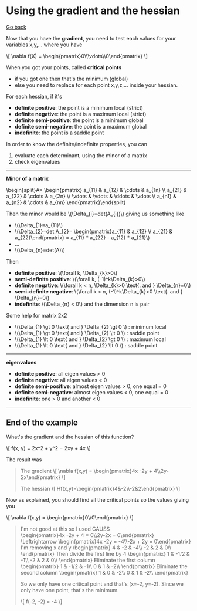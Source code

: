# Using the gradient and the hessian

[Go back](..)

Now that you have the **gradient**, you need to test
each values for your variables x,y,... where you have

<p>
\[ \nabla f(X) = \begin{pmatrix}0\\\vdots\\0\end{pmatrix} \] 
</p>

When you got your points, called **critical points**

* if you got one then that's the minimum (global)
* else you need to replace for each point x,y,z,...
inside your hessian. 

For each hessian, if it's

* **definite positive**: the point is a minimum local (strict)
* **definite negative**: the point is a maximum local (strict)
* **definite semi-positive**: the point is a minimum global
* **definite semi-negative**: the point is a maximum global
* **indefinite**: the point is a saddle point

In order to know the definite/indefinite properties, you can

1. evaluate each determinant, using the minor of a matrix
2. check eigenvalues

<hr class="sr">

**Minor of a matrix**

<p>
\begin{split}A= \begin{pmatrix}
        a_{11} & a_{12} & \cdots & a_{1n} \\
        a_{21} & a_{22} & \cdots & a_{2n} \\
        \vdots & \vdots & \ddots & \vdots \\
        a_{n1} & a_{n2} & \cdots & a_{nn}
 \end{pmatrix}\end{split}
</p>

<div>
Then the minor would be
<span>\(\Delta_{i}=det(A_{i})\)</span>
giving us something like
<ul>
<li>\(\Delta_{1}=a_{11}\)</li>
<li>\(\Delta_{2}=det A_{2}= \begin{pmatrix}a_{11} & a_{12} \\ a_{21} & a_{22}\end{pmatrix} = a_{11} * a_{22} - a_{12} * a_{21}\)</li>
<li>...</li>
<li>\(\Delta_{n}=det(A)\)</li>
</ul>
</div>

Then

<ul>
    <li><b>definite positive</b>: <span>\(\forall k, \Delta_{k}>0\)</span></li>
    <li><b>semi-definite positive</b>: <span>\(\forall k, (-1)^k\Delta_{k}>0\)</span></li>
    <li><b>definite negative</b>: <span>\(\forall k < n, \Delta_{k}>0 \text{. and } \Delta_{n}=0\)</span></li>
    <li><b>semi-definite negative</b>: <span>\(\forall k < n, (-1)^k\Delta_{k}>0 \text{. and } \Delta_{n}=0\)</span></li>
    <li><b>indefinite</b>: <span>\(\Delta_{n} < 0\)</span> and the dimension n is pair</li>
</ul>

Some help for matrix 2x2

<ul>
    <li>\(\Delta_{1} \gt 0 \text{ and } \Delta_{2} \gt 0 \) : minimum local</li>
    <li>\(\Delta_{1} \gt 0 \text{ and } \Delta_{2} \lt 0 \) : saddle point</li>
    <li>\(\Delta_{1} \lt 0 \text{ and } \Delta_{2} \gt 0 \) : maximum local</li>
    <li>\(\Delta_{1} \lt 0 \text{ and } \Delta_{2} \lt 0 \) : saddle point</li>
</ul>

<hr class="sl">

**eigenvalues**

* **definite positive**: all eigen values > 0
* **definite negative**: all eigen values < 0
* **definite semi-positive**: almost eigen values > 0, one equal = 0
* **definite semi-negative**: almost eigen values < 0, one equal = 0
* **indefinite**: one > 0 and another < 0

<hr class="sr">

## End of the example

What's the gradient and the hessian
of this function?
<p>
\[
f(x, y) = 2x^2 + y^2 − 2xy + 4x
\]
</p>

The result was

<blockquote class="spoiler">
<p>The gradient
\[ \nabla f(x,y) = \begin{pmatrix}4x -2y + 4\\2y-2x\end{pmatrix} \] </p>

<p>The hessian
\[ Hf(x,y)=\begin{pmatrix}4&-2\\-2&2\end{pmatrix} \]
</p>
</blockquote>

Now as explained, you should find all the critical
points so the values giving you 

<p>
\[ \nabla f(x,y) = \begin{pmatrix}0\\0\end{pmatrix} \] 
</p>

<blockquote class="spoiler">
I'm not good at this so I used GAUSS
<div class="overflow-auto mathjax_process">
\begin{pmatrix}4x -2y + 4 = 0\\2y-2x = 0\end{pmatrix}
\Leftrightarrow
\begin{pmatrix}4x -2y = -4\\-2x + 2y = 0\end{pmatrix}
I'm removing x and y
\begin{pmatrix}
4 & -2 & -4\\
-2 & 2 & 0\\
\end{pmatrix}
Then divide the first line by 4
\begin{pmatrix}
1 & -1/2 & -1\\
-2 & 2 & 0\\
\end{pmatrix}
Eliminate the first column
\begin{pmatrix}
1 & -1/2 & -1\\
0 & 1 & -2\\
\end{pmatrix}
Eliminate the second column
\begin{pmatrix}
1 & 0 & -2\\
0 & 1 & -2\\
\end{pmatrix}
</div>

So we only have one critical point and that's
(x=-2, y=-2). Since we only have one point, that's
the minimum.

<p>
\[
f(-2, -2) = -4
\]
</p>
</blockquote>